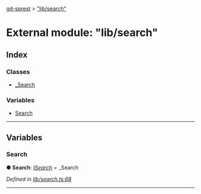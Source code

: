 [gd-sprest](../README.md) > ["lib/search"](../modules/_lib_search_.md)



# External module: "lib/search"

## Index

### Classes

* [_Search](../classes/_lib_search_._search.md)


### Variables

* [Search](_lib_search_.md#search)



---
## Variables
<a id="search"></a>

###  Search

**●  Search**:  *[ISearch](../interfaces/_definitions_lib_search_.isearch.md)*  =  <any>_Search

*Defined in [lib/search.ts:68](https://github.com/gunjandatta/sprest/blob/3de79f1/src/lib/search.ts#L68)*





___


